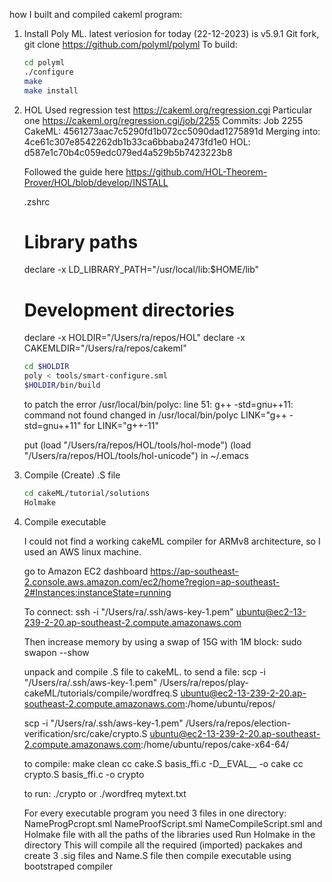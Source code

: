 
how I built and compiled cakeml program:

1. Install Poly ML. latest veriosion for today (22-12-2023) is v5.9.1 
	Git fork, git clone https://github.com/polyml/polyml
	To build:
	```sh
	cd polyml
	./configure
	make
	make install
	```

2. HOL
	Used regression test https://cakeml.org/regression.cgi
	Particular one
	https://cakeml.org/regression.cgi/job/2255
	Commits:
	Job 2255
	CakeML:
	4561273aac7c5290fd1b072cc5090dad1275891d
	Merging into:
	4ce61c307e8542262db1b33ca6bbaba2473fd1e0
	HOL:
	d587e1c70b4c059edc079ed4a529b5b7423223b8

	Followed the guide here https://github.com/HOL-Theorem-Prover/HOL/blob/develop/INSTALL

	.zshrc
	# Library paths
	declare -x LD_LIBRARY_PATH="/usr/local/lib:$HOME/lib"
	# Development directories
	declare -x HOLDIR="/Users/ra/repos/HOL"
	declare -x CAKEMLDIR="/Users/ra/repos/cakeml"

	```sh
	cd $HOLDIR
	poly < tools/smart-configure.sml
	$HOLDIR/bin/build
	```

	to patch the error /usr/local/bin/polyc: line 51: g++ -std=gnu++11: command not found
	changed in /usr/local/bin/polyc
	LINK="g++ -std=gnu++11"
	for
	LINK="g++-11"

	put 
	(load "/Users/ra/repos/HOL/tools/hol-mode")
	(load "/Users/ra/repos/HOL/tools/hol-unicode")
	in 
	~/.emacs

3. Compile (Create) .S file 
	```sh
	cd cakeML/tutorial/solutions
	Holmake
	```

4. Compile executable

	I could not find a working cakeML compiler for ARMv8 architecture, so I used an AWS linux machine.

	go to Amazon EC2 dashboard
	https://ap-southeast-2.console.aws.amazon.com/ec2/home?region=ap-southeast-2#Instances:instanceState=running

	To connect:
	ssh -i "/Users/ra/.ssh/aws-key-1.pem" ubuntu@ec2-13-239-2-20.ap-southeast-2.compute.amazonaws.com

	Then
	increase memory by using a swap of 15G with 1M block:
	sudo swapon --show


	unpack and compile .S file to cakeML.
	to send a file: scp -i "/Users/ra/.ssh/aws-key-1.pem" /Users/ra/repos/play-cakeML/tutorials/compile/wordfreq.S ubuntu@ec2-13-239-2-20.ap-southeast-2.compute.amazonaws.com:/home/ubuntu/repos/

	scp -i "/Users/ra/.ssh/aws-key-1.pem" /Users/ra/repos/election-verification/src/cake/crypto.S ubuntu@ec2-13-239-2-20.ap-southeast-2.compute.amazonaws.com:/home/ubuntu/repos/cake-x64-64/

	to compile:
	make clean cc cake.S basis_ffi.c   -D__EVAL__ -o cake
	cc crypto.S basis_ffi.c   -o crypto

	to run:
	./crypto
	or
	./wordfreq mytext.txt 



	For every executable program you need 3 files in one directory:
	NameProgPcropt.sml
	NameProofScript.sml
	NameCompileScript.sml
	and Holmake file with all the paths of the libraries used
	Run Holmake in the directory
	This will compile all the required (imported) packakes and create 3 .sig files 
	and Name.S file
	then compile executable using bootstraped compiler

